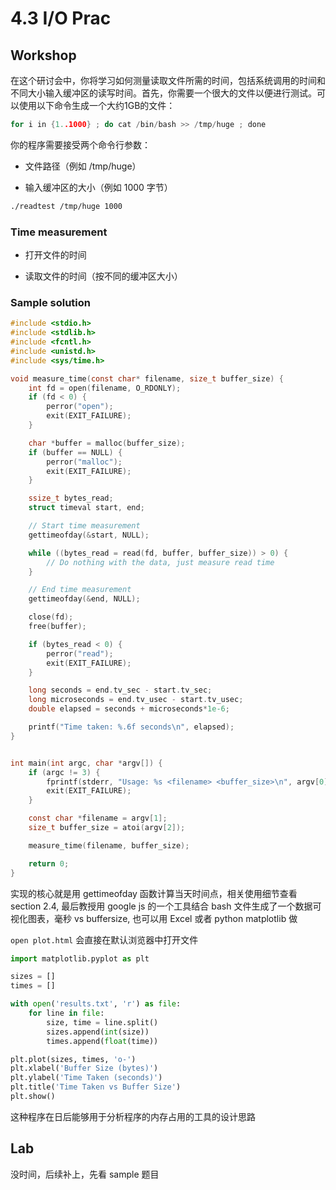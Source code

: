 # 4.3 I/O Prac

## Workshop

在这个研讨会中，你将学习如何测量读取文件所需的时间，包括系统调用的时间和不同大小输入缓冲区的读写时间。首先，你需要一个很大的文件以便进行测试。可以使用以下命令生成一个大约1GB的文件：

```c
for i in {1..1000} ; do cat /bin/bash >> /tmp/huge ; done
```

你的程序需要接受两个命令行参数：

- 文件路径（例如 /tmp/huge）

- 输入缓冲区的大小（例如 1000 字节）

```bash
./readtest /tmp/huge 1000
```

### Time measurement

- 打开文件的时间

- 读取文件的时间（按不同的缓冲区大小）

### Sample solution

```c
#include <stdio.h>
#include <stdlib.h>
#include <fcntl.h>
#include <unistd.h>
#include <sys/time.h>

void measure_time(const char* filename, size_t buffer_size) {
    int fd = open(filename, O_RDONLY);
    if (fd < 0) {
        perror("open");
        exit(EXIT_FAILURE);
    }

    char *buffer = malloc(buffer_size);
    if (buffer == NULL) {
        perror("malloc");
        exit(EXIT_FAILURE);
    }

    ssize_t bytes_read;
    struct timeval start, end;

    // Start time measurement
    gettimeofday(&start, NULL);

    while ((bytes_read = read(fd, buffer, buffer_size)) > 0) {
        // Do nothing with the data, just measure read time
    }

    // End time measurement
    gettimeofday(&end, NULL);

    close(fd);
    free(buffer);

    if (bytes_read < 0) {
        perror("read");
        exit(EXIT_FAILURE);
    }

    long seconds = end.tv_sec - start.tv_sec;
    long microseconds = end.tv_usec - start.tv_usec;
    double elapsed = seconds + microseconds*1e-6;

    printf("Time taken: %.6f seconds\n", elapsed);
}


int main(int argc, char *argv[]) {
    if (argc != 3) {
        fprintf(stderr, "Usage: %s <filename> <buffer_size>\n", argv[0]);
        exit(EXIT_FAILURE);
    }

    const char *filename = argv[1];
    size_t buffer_size = atoi(argv[2]);

    measure_time(filename, buffer_size);

    return 0;
}
```

实现的核心就是用 gettimeofday 函数计算当天时间点，相关使用细节查看 section 2.4, 最后教授用 google js 的一个工具结合 bash 文件生成了一个数据可视化图表，毫秒 vs buffersize, 也可以用 Excel 或者 python matplotlib 做

`open plot.html` 会直接在默认浏览器中打开文件

```python
import matplotlib.pyplot as plt

sizes = []
times = []

with open('results.txt', 'r') as file:
    for line in file:
        size, time = line.split()
        sizes.append(int(size))
        times.append(float(time))

plt.plot(sizes, times, 'o-')
plt.xlabel('Buffer Size (bytes)')
plt.ylabel('Time Taken (seconds)')
plt.title('Time Taken vs Buffer Size')
plt.show()
```

这种程序在日后能够用于分析程序的内存占用的工具的设计思路

## Lab

没时间，后续补上，先看 sample 题目
